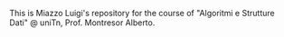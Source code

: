This is Miazzo Luigi's repository for the course of "Algoritmi e Strutture Dati" @ uniTn, Prof. Montresor Alberto.
